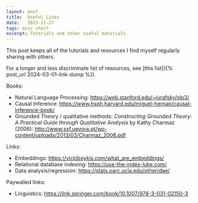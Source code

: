 ```yaml
---
layout: post
title:  Useful Links
date:   2023-11-27
tags: misc short
excerpt: Tutorials and other useful materials
---
```


This post keeps all of the tutorials and resources I find myself regularly sharing with others.

For a longer and less discriminate list of resources, see [this list]({% post_url 2024-03-01-link-dump %}).

Books:
 - Natural Language Processing: <https://web.stanford.edu/~jurafsky/slp3/>
 - Causal Inference: <https://www.hsph.harvard.edu/miguel-hernan/causal-inference-book/>
 - Grounded Theory / qualitative methods: _Constructing Grounded Theory: A Practical Guide through Qualitative Analysis_ by Kathy Charmaz (2006): <http://www.sxf.uevora.pt/wp-content/uploads/2013/03/Charmaz_2006.pdf>

Links:
 - Embeddings: <https://vickiboykis.com/what_are_embeddings/>
 - Relational database indexing: <https://use-the-index-luke.com/>
 - Data analysis/regression: <https://stats.oarc.ucla.edu/other/dae/>

Paywalled links:
 - Linguistics: <https://link.springer.com/book/10.1007/978-3-031-02150-3>
